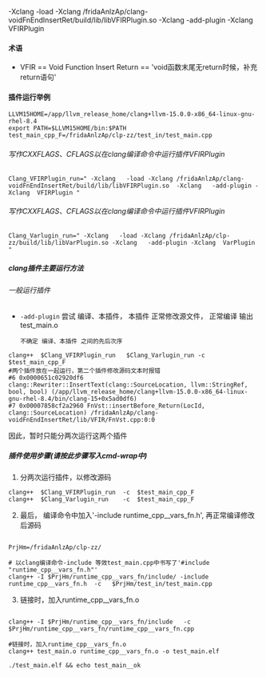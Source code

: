 -Xclang   -load -Xclang /fridaAnlzAp/clang-voidFnEndInsertRet/build/lib/libVFIRPlugin.so  -Xclang   -add-plugin -Xclang  VFIRPlugin





#### 术语
- VFIR == Void Function Insert Return == 'void函数末尾无return时候，补充return语句'

#### 插件运行举例

```shell
LLVM15HOME=/app/llvm_release_home/clang+llvm-15.0.0-x86_64-linux-gnu-rhel-8.4
export PATH=$LLVM15HOME/bin:$PATH
test_main_cpp_F=/fridaAnlzAp/clp-zz/test_in/test_main.cpp
```

###### 写作CXXFLAGS、CFLAGS以在clang编译命令中运行插件VFIRPlugin
```shell
Clang_VFIRPlugin_run=" -Xclang   -load -Xclang /fridaAnlzAp/clang-voidFnEndInsertRet/build/lib/libVFIRPlugin.so  -Xclang   -add-plugin -Xclang  VFIRPlugin "

```

###### 写作CXXFLAGS、CFLAGS以在clang编译命令中运行插件VFIRPlugin
```shell
Clang_Varlugin_run=" -Xclang   -load -Xclang /fridaAnlzAp/clp-zz/build/lib/libVarPlugin.so -Xclang   -add-plugin -Xclang  VarPlugin   "

```

##### clang插件主要运行方法

###### 一般运行插件
-  `-add-plugin` 尝试 编译、本插件， 本插件 正常修改源文件， 正常编译 输出 test_main.o

       不确定 编译、本插件 之间的先后次序
  ```shell
clang++  $Clang_VFIRPlugin_run   $Clang_Varlugin_run -c  $test_main_cpp_F 
#两个插件放在一起运行，第二个插件修改源码文本时报错
#6 0x0000651c02920df6 clang::Rewriter::InsertText(clang::SourceLocation, llvm::StringRef, bool, bool) (/app/llvm_release_home/clang+llvm-15.0.0-x86_64-linux-gnu-rhel-8.4/bin/clang-15+0x5ad0df6)
#7 0x00007858cf2a2960 FnVst::insertBefore_Return(LocId, clang::SourceLocation) /fridaAnlzAp/clang-voidFnEndInsertRet/lib/VFIR/FnVst.cpp:0:0
  ```




因此，暂时只能分两次运行这两个插件

##### 插件使用步骤(请按此步骤写入cmd-wrap中)

1. 分两次运行插件，以修改源码
  ```shell
clang++  $Clang_VFIRPlugin_run  -c  $test_main_cpp_F 
clang++  $Clang_Varlugin_run    -c  $test_main_cpp_F 
```

2. 最后， 编译命令中加入'-include runtime_cpp__vars_fn.h', 再正常编译修改后源码
```shell

PrjHm=/fridaAnlzAp/clp-zz/

# 以clang编译命令-include 等效test_main.cpp中书写了'#include "runtime_cpp__vars_fn.h"'
clang++ -I $PrjHm/runtime_cpp__vars_fn/include/ -include runtime_cpp__vars_fn.h  -c   $PrjHm/test_in/test_main.cpp

```

3. 链接时，加入runtime_cpp__vars_fn.o
```shell

clang++ -I $PrjHm/runtime_cpp__vars_fn/include   -c   $PrjHm/runtime_cpp__vars_fn/runtime_cpp__vars_fn.cpp

#链接时，加入runtime_cpp__vars_fn.o
clang++ test_main.o runtime_cpp__vars_fn.o -o test_main.elf

./test_main.elf && echo test_main__ok
```